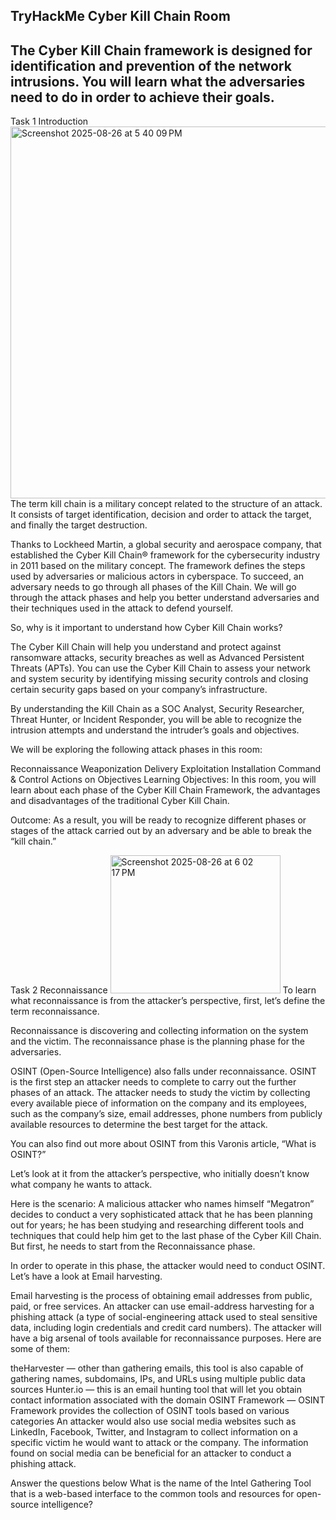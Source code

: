 TryHackMe Cyber Kill Chain Room
---
The Cyber Kill Chain framework is designed for identification and prevention of the network intrusions. You will learn what the adversaries need to do in order to achieve their goals.
---
Task 1 Introduction
<img width="1298" height="595" alt="Screenshot 2025-08-26 at 5 40 09 PM" src="https://github.com/user-attachments/assets/cdbe29b7-abd4-4274-a25f-bf4535211350" />
The term kill chain is a military concept related to the structure of an attack. It consists of target identification, decision and order to attack the target, and finally the target destruction.

Thanks to Lockheed Martin, a global security and aerospace company, that established the Cyber Kill Chain® framework for the cybersecurity industry in 2011 based on the military concept. The framework defines the steps used by adversaries or malicious actors in cyberspace. To succeed, an adversary needs to go through all phases of the Kill Chain. We will go through the attack phases and help you better understand adversaries and their techniques used in the attack to defend yourself.

So, why is it important to understand how Cyber Kill Chain works?

The Cyber Kill Chain will help you understand and protect against ransomware attacks, security breaches as well as Advanced Persistent Threats (APTs). You can use the Cyber Kill Chain to assess your network and system security by identifying missing security controls and closing certain security gaps based on your company’s infrastructure.

By understanding the Kill Chain as a SOC Analyst, Security Researcher, Threat Hunter, or Incident Responder, you will be able to recognize the intrusion attempts and understand the intruder’s goals and objectives.

We will be exploring the following attack phases in this room:

Reconnaissance
Weaponization
Delivery
Exploitation
Installation
Command & Control
Actions on Objectives
Learning Objectives: In this room, you will learn about each phase of the Cyber Kill Chain Framework, the advantages and disadvantages of the traditional Cyber Kill Chain.

Outcome: As a result, you will be ready to recognize different phases or stages of the attack carried out by an adversary and be able to break the “kill chain.”

Task 2 Reconnaissance
<img width="272" height="221" alt="Screenshot 2025-08-26 at 6 02 17 PM" src="https://github.com/user-attachments/assets/69d20151-2026-4b0a-905b-4a9e4fe8a626" />
To learn what reconnaissance is from the attacker’s perspective, first, let’s define the term reconnaissance.

Reconnaissance is discovering and collecting information on the system and the victim. The reconnaissance phase is the planning phase for the adversaries.

OSINT (Open-Source Intelligence) also falls under reconnaissance. OSINT is the first step an attacker needs to complete to carry out the further phases of an attack. The attacker needs to study the victim by collecting every available piece of information on the company and its employees, such as the company’s size, email addresses, phone numbers from publicly available resources to determine the best target for the attack.

You can also find out more about OSINT from this Varonis article, “What is OSINT?”

Let’s look at it from the attacker’s perspective, who initially doesn’t know what company he wants to attack.

Here is the scenario: A malicious attacker who names himself “Megatron” decides to conduct a very sophisticated attack that he has been planning out for years; he has been studying and researching different tools and techniques that could help him get to the last phase of the Cyber Kill Chain. But first, he needs to start from the Reconnaissance phase.

In order to operate in this phase, the attacker would need to conduct OSINT. Let’s have a look at Email harvesting.

Email harvesting is the process of obtaining email addresses from public, paid, or free services. An attacker can use email-address harvesting for a phishing attack (a type of social-engineering attack used to steal sensitive data, including login credentials and credit card numbers). The attacker will have a big arsenal of tools available for reconnaissance purposes. Here are some of them:

theHarvester — other than gathering emails, this tool is also capable of gathering names, subdomains, IPs, and URLs using multiple public data sources
Hunter.io — this is an email hunting tool that will let you obtain contact information associated with the domain
OSINT Framework — OSINT Framework provides the collection of OSINT tools based on various categories
An attacker would also use social media websites such as LinkedIn, Facebook, Twitter, and Instagram to collect information on a specific victim he would want to attack or the company. The information found on social media can be beneficial for an attacker to conduct a phishing attack.

Answer the questions below
What is the name of the Intel Gathering Tool that is a web-based interface to the common tools and resources for open-source intelligence?
